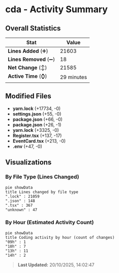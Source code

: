 # cda - Activity Summary 

## Overall Statistics

| Stat                   | Value                                                             |
| ---------------------- | ----------------------------------------------------------------- |
| **Lines Added** (➕)   | 21603                                          |
| **Lines Removed** (➖) | 18                                        |
| **Net Change** (↕)    | 21585                |
| **Active Time** (⌚)   | 29 minutes |


## Modified Files
- **yarn.lock** (+17734, -0)
- **settings.json** (+55, -0)
- **package.json** (+66, -0)
- **package.json** (+26, -1)
- **yarn.lock** (+3325, -0)
- **Register.tsx** (+137, -17)
- **EventCard.tsx** (+213, -0)
- **.env** (+47, -0)

## Visualizations

### By File Type (Lines Changed)

```mermaid
pie showData
title Lines changed by file type
".lock" : 21059
".json" : 148
".tsx" : 367
"unknown" : 47
```

### By Hour (Estimated Activity Count)

```mermaid
pie showData
title Coding activity by hour (count of changes)
"09h" : 1
"10h" : 7
"13h" : 11
"14h" : 2
```


> **Last Updated:** 20/10/2025, 14:02:47